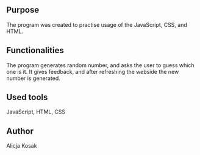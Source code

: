 ## Purpose
The program was created to practise usage of the JavaScript, CSS, and HTML.


## Functionalities
The program generates random number, and asks the user to guess which one is it. It gives feedback, and after refreshing the webside the new number is generated.


## Used tools
JavaScript, HTML, CSS

## Author
Alicja Kosak
